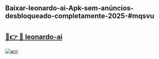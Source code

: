 ## Baixar-leonardo-ai-Apk-sem-anúncios-desbloqueado-completamente-2025-#mqsvu

# <h2><a href="https://ainizakaria.my?title=leonardo-ai&ref=20M">🔗👉 🔴 leonardo-ai</a></h2>

[![acn](https://github.com/user-attachments/assets/0f9c940e-d8b0-45ae-aac7-cd30a18b3e1c)](https://ainizakaria.my?title=leonardo-ai&ref=20M)

